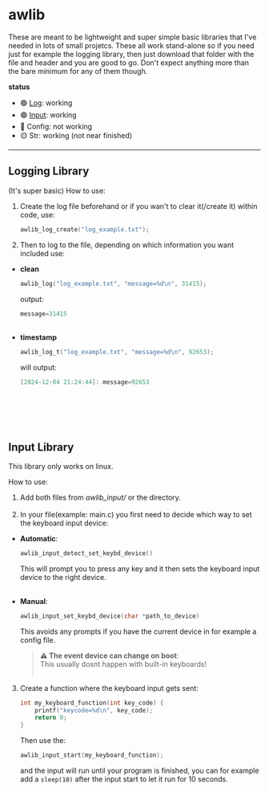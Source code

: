 # awlib
These are meant to be lightweight and super simple basic libraries that I've needed in lots of small projetcs. These all work stand-alone so if you need just for example the logging library, then just download that folder with the file and header and you are good to go. Don't expect anything more than the bare minimum for any of them though.

**status**
 - 🟢 [Log](#logging-library): working
 - 🟢 [Input](#input-library): working	
 - 🔴 Config: not working
 - 🟡 Str: working (not near finished)

---

## Logging Library
(It's super basic)
How to use:
1. Create the log file beforehand or if you wan't to clear it(/create it) within code, use:
   ```c
   awlib_log_create("log_example.txt");
   ```
2. Then to log to the file, depending on which information you want included use:
 - **clean**
    ```c
    awlib_log("log_example.txt", "message=%d\n", 31415);
    ```
    output:
    ```c
    message=31415
    ```
    </br>
 - **timestamp**
    ```c
    awlib_log_t("log_example.txt", "message=%d\n", 92653);
    ```
    will output:
    ```c
    [2024-12-04 21:24:44]: message=92653
    ```
<br/>

<br/><br/>
## Input Library
This library only works on linux.

How to use:
1. Add both files from *awlib_input/* or the directory.
<br/><br/>
2. In your file(example: main.c) you first need to decide which way to set the keyboard input device:
 - **Automatic**:
	```c
	awlib_input_detect_set_keybd_device()
	```
	This will prompt you to press any key and it then sets the keyboard input device to the right device.
<br/><br/>
 - **Manual**:
 	  ```c
 	awlib_input_set_keybd_device(char *path_to_device)
 	```
 	This avoids any prompts if you have the current device in for example a config file.
	
 	> **⚠️ The event device can change on boot**: <br/> This usually dosnt happen with built-in keyboards!
<br/><br/>

3. Create a function where the keyboard input gets sent:
	```c
	int my_keyboard_function(int key_code) {
		printf("keycode=%d\n", key_code);
		return 0;
	}
	```
	Then use the:
	```c
	awlib_input_start(my_keyboard_function);
	```
	and the input will run until your program is finished, you can for example add a `sleep(10)` after the input start to let it run for 10 seconds.
